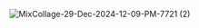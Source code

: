 ![MixCollage-29-Dec-2024-12-09-PM-7721 (2)](https://github.com/user-attachments/assets/56d9f5c8-e6f4-4204-bba5-94763cbf2acd)


